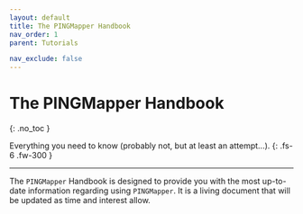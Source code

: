```yaml
---
layout: default
title: The PINGMapper Handbook
nav_order: 1
parent: Tutorials

nav_exclude: false
---
```


# The PINGMapper Handbook
{: .no_toc }

Everything you need to know (probably not, but at least an attempt...).
{: .fs-6 .fw-300 }

---

The `PINGMapper` Handbook is designed to provide you with the most up-to-date information regarding using `PINGMapper`. It is a living document that will be updated as time and interest allow.

<object data="../../assets/handbook/PINGMapperHandbook_v1.0_20250804.pdf" width="800" height="600" type='application/pdf'></object>